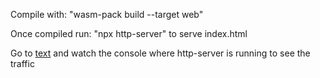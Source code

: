 Compile with: "wasm-pack build --target web"

Once compiled run: "npx http-server" to serve index.html

Go to [text](http://127.0.0.1:8080) and watch the console where http-server is running to see the traffic
